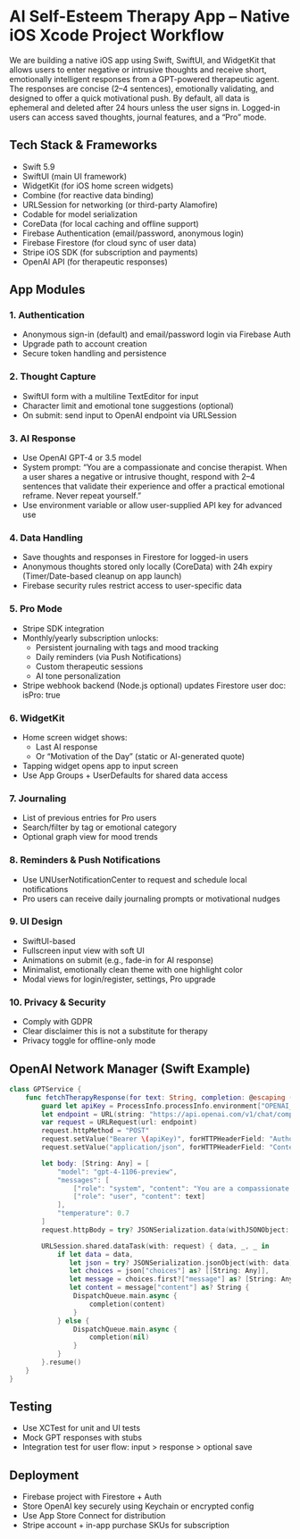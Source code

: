 # AI Self-Esteem Therapy App – Native iOS Xcode Project Workflow

We are building a native iOS app using Swift, SwiftUI, and WidgetKit that allows users to enter negative or intrusive thoughts and receive short, emotionally intelligent responses from a GPT-powered therapeutic agent. The responses are concise (2–4 sentences), emotionally validating, and designed to offer a quick motivational push. By default, all data is ephemeral and deleted after 24 hours unless the user signs in. Logged-in users can access saved thoughts, journal features, and a “Pro” mode.

## Tech Stack & Frameworks
- Swift 5.9
- SwiftUI (main UI framework)
- WidgetKit (for iOS home screen widgets)
- Combine (for reactive data binding)
- URLSession for networking (or third-party Alamofire)
- Codable for model serialization
- CoreData (for local caching and offline support)
- Firebase Authentication (email/password, anonymous login)
- Firebase Firestore (for cloud sync of user data)
- Stripe iOS SDK (for subscription and payments)
- OpenAI API (for therapeutic responses)

## App Modules

### 1. Authentication
- Anonymous sign-in (default) and email/password login via Firebase Auth
- Upgrade path to account creation
- Secure token handling and persistence

### 2. Thought Capture
- SwiftUI form with a multiline TextEditor for input
- Character limit and emotional tone suggestions (optional)
- On submit: send input to OpenAI endpoint via URLSession

### 3. AI Response
- Use OpenAI GPT-4 or 3.5 model
- System prompt: “You are a compassionate and concise therapist. When a user shares a negative or intrusive thought, respond with 2–4 sentences that validate their experience and offer a practical emotional reframe. Never repeat yourself.”
- Use environment variable or allow user-supplied API key for advanced use

### 4. Data Handling
- Save thoughts and responses in Firestore for logged-in users
- Anonymous thoughts stored only locally (CoreData) with 24h expiry (Timer/Date-based cleanup on app launch)
- Firebase security rules restrict access to user-specific data

### 5. Pro Mode
- Stripe SDK integration
- Monthly/yearly subscription unlocks:
  - Persistent journaling with tags and mood tracking
  - Daily reminders (via Push Notifications)
  - Custom therapeutic sessions
  - AI tone personalization
- Stripe webhook backend (Node.js optional) updates Firestore user doc: isPro: true

### 6. WidgetKit
- Home screen widget shows:
  - Last AI response
  - Or “Motivation of the Day” (static or AI-generated quote)
- Tapping widget opens app to input screen
- Use App Groups + UserDefaults for shared data access

### 7. Journaling
- List of previous entries for Pro users
- Search/filter by tag or emotional category
- Optional graph view for mood trends

### 8. Reminders & Push Notifications
- Use UNUserNotificationCenter to request and schedule local notifications
- Pro users can receive daily journaling prompts or motivational nudges

### 9. UI Design
- SwiftUI-based
- Fullscreen input view with soft UI
- Animations on submit (e.g., fade-in for AI response)
- Minimalist, emotionally clean theme with one highlight color
- Modal views for login/register, settings, Pro upgrade

### 10. Privacy & Security
- Comply with GDPR
- Clear disclaimer this is not a substitute for therapy
- Privacy toggle for offline-only mode

## OpenAI Network Manager (Swift Example)
```swift
class GPTService {
    func fetchTherapyResponse(for text: String, completion: @escaping (String?) -> Void) {
        guard let apiKey = ProcessInfo.processInfo.environment["OPENAI_API_KEY"] else { return }
        let endpoint = URL(string: "https://api.openai.com/v1/chat/completions")!
        var request = URLRequest(url: endpoint)
        request.httpMethod = "POST"
        request.setValue("Bearer \(apiKey)", forHTTPHeaderField: "Authorization")
        request.setValue("application/json", forHTTPHeaderField: "Content-Type")

        let body: [String: Any] = [
            "model": "gpt-4-1106-preview",
            "messages": [
                ["role": "system", "content": "You are a compassionate and concise therapist. ..."],
                ["role": "user", "content": text]
            ],
            "temperature": 0.7
        ]
        request.httpBody = try? JSONSerialization.data(withJSONObject: body)

        URLSession.shared.dataTask(with: request) { data, _, _ in
            if let data = data,
               let json = try? JSONSerialization.jsonObject(with: data) as? [String: Any],
               let choices = json["choices"] as? [[String: Any]],
               let message = choices.first?["message"] as? [String: Any],
               let content = message["content"] as? String {
                DispatchQueue.main.async {
                    completion(content)
                }
            } else {
                DispatchQueue.main.async {
                    completion(nil)
                }
            }
        }.resume()
    }
}
```

## Testing
- Use XCTest for unit and UI tests
- Mock GPT responses with stubs
- Integration test for user flow: input > response > optional save

## Deployment
- Firebase project with Firestore + Auth
- Store OpenAI key securely using Keychain or encrypted config
- Use App Store Connect for distribution
- Stripe account + in-app purchase SKUs for subscription

